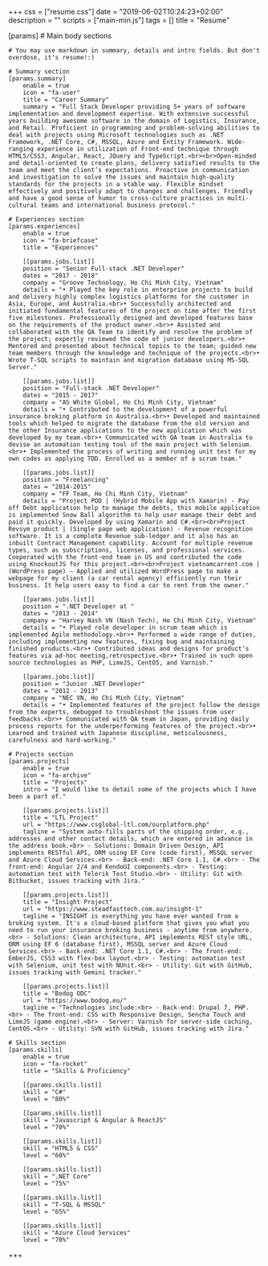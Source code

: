 +++
css = ["resume.css"]
date = "2019-06-02T10:24:23+02:00"
description = ""
scripts = ["main-min.js"]
tags = []
title = "Resume"

[params]
    # Main body sections

    # You may use markdown in summary, details and intro fields. But don't overdose, it's resume!:)

    # Summary section
    [params.summary]
        enable = true
        icon = "fa-user"
        title = "Career Summary"
        summary = "Full Stack Developer providing 5+ years of software implementation and development expertise. With extensive successful years building awesome software in the domain of Logistics, Insurance, and Retail. Proficient in programming and problem-solving abilities to deal with projects using Microsoft technologies such as .NET Framework, .NET Core, C#, MSSQL, Azure and Entity Framework. Wide-ranging experience in utilization of Front-end technique through HTML5/CSS3, Angular, React, JQuery and TypeScript.<br><br>Open-minded and detail-oriented to create plans, delivery satisfied results to the team and meet the client’s expectations. Proactive in communication and investigation to solve the issues and maintain high-quality standards for the projects in a stable way. Flexible mindset effectively and positively adapt to changes and challenges. Friendly and have a good sense of humor to cross-culture practices in multi-cultural teams and international business protocol."

    # Experiences section
    [params.experiences]
        enable = true
        icon = "fa-briefcase"
        title = "Experiences"

        [[params.jobs.list]]
        position = "Senior Full-stack .NET Developer"
        dates = "2017 - 2018"
        company = "Groove Technology, Ho Chi Minh City, Vietnam"
        details = "• Played the key role in enterprise projects to build and delivery highly complex logistics platforms for the customer in Asia, Europe, and Australia.<br>• Successfully architected and initiated fundamental features of the project on time after the first five milestones. Professionally designed and developed features base on the requirements of the product owner.<br>• Assisted and collaborated with the QA Team to identify and resolve the problem of the project; expertly reviewed the code of junior developers.<br>• Mentored and presented about technical topics to the team; guided new team members through the knowledge and technique of the projects.<br>• Wrote T-SQL scripts to maintain and migration database using MS-SQL Server."

        [[params.jobs.list]]
        position = "Full-stack .NET Developer"
        dates = "2015 - 2017"
        company = "AS White Global, Ho Chi Minh City, Vietnam"
        details = "• Contributed to the development of a powerful insurance broking platform in Australia.<br>• Developed and maintained tools which helped to migrate the database from the old version and the other Insurance applications to the new application which was developed by my team.<br>• Communicated with QA team in Australia to devise an automation testing tool of the main project with Selenium.<br>• Implemented the process of writing and running unit test for my own codes as applying TDD. Enrolled as a member of a scrum team."

        [[params.jobs.list]]
        position = "Freelancing"
        dates = "2014-2015"
        company = "FF Team, Ho Chi Minh City, Vietnam"
        details = "Project POD | (Hybrid Mobile App with Xamarin) - Pay off Debt application help to manage the debts, this mobile application is implemented Snow Ball algorithm to help user manage their debt and paid it quickly. Developed by using Xamarin and C#.<br><br>Project Revsym product | (Single page web application) - Revenue recognition software. It is a complete Revenue sub-ledger and it also has an inbuilt Contract Management capability. Account for multiple revenue types, such as subscriptions, licenses, and professional services. Cooperated with the front-end team in US and contributed the code using KnockoutJS for this project.<br><br>Project vietnamcarrent.com | (WordPress page) – Applied and utilized WordPress page to make a webpage for my client (a car rental agency) efficiently run their business. It help users easy to find a car to rent from the owner."

        [[params.jobs.list]]
        position = ".NET Developer at "
        dates = "2013 - 2014"
        company = "Harvey Nash VN (Nash Tech), Ho Chi Minh City, Vietnam"
        details = "• Played role developer in scrum team which is implemented Agile methodology.<br>• Performed a wide range of duties, including implementing new features, fixing bug and maintaining finished products.<br>• Contributed ideas and designs for product’s features via ad-hoc meeting,retrospective.<br>• Trained in such open source technologies as PHP, LimeJS, CentOS, and Varnish."

        [[params.jobs.list]]
        position = "Junior .NET Developer"
        dates = "2012 - 2013"
        company = "NEC VN, Ho Chi Minh City, Vietnam"
        details = "• Implemented features of the project follow the design from the experts, debugged to troubleshoot the issues from user feedbacks.<br>• Communicated with QA team in Japan, providing daily process reports for the underperforming features of the project.<br>• Learned and trained with Japanese discipline, meticulousness, carefulness and hard-working."

    # Projects section
    [params.projects]
        enable = true
        icon = "fa-archive"
        title = "Projects"
        intro = "I would like to detail some of the projects which I have been a part of."
        
        [[params.projects.list]]
        title = "LTL Project"
        url = "https://www.csglobal-ltl.com/ourplatform.php"
        tagline = "System auto-fills parts of the shipping order, e.g., addresses and other contact details, which are entered in advance in the address book.<br> - Solutions: Domain Driven Design, API implements RESTful API, ORM using EF Core (code first), MSSQL server and Azure Cloud Services.<br> - Back-end: .NET Core 1.1, C#.<br> - The front-end: Angular 2/4 and KendoUI components.<br> - Testing: automation test with Telerik Test Studio.<br> - Utility: Git with Bitbucket, issues tracking with Jira."

        [[params.projects.list]]
        title = "Insight Project"
        url = "https://www.steadfasttech.com.au/insight-1"
        tagline = "INSIGHT is everything you have ever wanted from a broking system. It's a cloud-based platform that gives you what you need to run your insurance broking business - anytime from anywhere.<br> - Solutions: Clean architecture, API implements REST style URL, ORM using EF 6 (database first), MSSQL server and Azure Cloud Services.<br> - Back-end: .NET Core 1.1, C#.<br> - The front-end: EmberJS, CSS3 with flex-box layout.<br> - Testing: automation test with Selenium, unit test with NUnit.<br> - Utility: Git with GitHub, issues tracking with Gemini tracker."

        [[params.projects.list]]
        title = "Bodog ODC"
        url = "https://www.bodog.eu/"
        tagline = "Technologies include:<br> - Back-end: Drupal 7, PHP.<br> - The front-end: CSS with Responsive Design, Sencha Touch and LimeJS (game engine).<br> - Server: Varnish for server-side caching, CentOS.<br> - Utility: SVN with GitHub, issues tracking with Jira."

    # Skills section
    [params.skills]
        enable = true
        icon = "fa-rocket"
        title = "Skills & Proficiency"

        [[params.skills.list]]
        skill = "C#"
        level = "80%"

        [[params.skills.list]]
        skill = "Javascript & Angular & ReactJS"
        level = "70%"

        [[params.skills.list]]
        skill = "HTML5 & CSS"
        level = "60%"

        [[params.skills.list]]
        skill = ".NET Core"
        level = "75%"

        [[params.skills.list]]
        skill = "T-SQL & MSSQL"
        level = "65%"

        [[params.skills.list]]
        skill = "Azure Cloud Services"
        level = "70%"
+++
